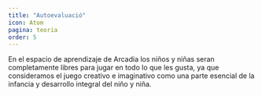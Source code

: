 ```yaml
---
title: "Autoevaluació"
icon: Atom
pagina: teoria
order: 5
---
```

En el espacio de aprendizaje de Arcadia  los niños y niñas  seran completamente libres para jugar en todo lo que les gusta, ya que consideramos el juego creativo e imaginativo como una parte esencial de la infancia y desarrollo integral del niño y niña.
